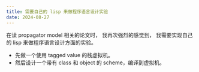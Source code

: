 ```yaml
---
title: 需要自己的 lisp 来做程序语言设计实验
date: 2024-08-27
---
```


在读 propagator model 相关的论文时，
我再次强烈的感觉到，
我需要实现自己的 lisp 来做程序语言设计方面的实验。

- 先做一个使用 tagged value 的栈虚拟机。
- 然后设计一个带有 class 和 object 的 scheme，编译到虚拟机。
